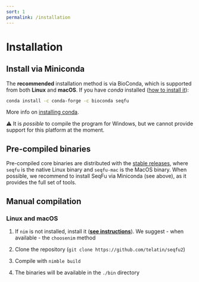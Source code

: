 ```yaml
---
sort: 1
permalink: /installation
---
```


# Installation

## Install via Miniconda

The **recommended** installation method is via BioConda,
which is supported from both **Linux** and **macOS**.
If you have _conda_ installed ([how to install it](https://docs.conda.io/en/latest/miniconda.html)):

```bash
conda install -c conda-forge -c bioconda seqfu
```

More info on [installing conda](https://telatin.github.io/microbiome-bioinformatics/Install-Miniconda/).

:warning: It is _possible_ to compile the program for Windows,
but we cannot provide support for this platform at the moment.

## Pre-compiled binaries

Pre-compiled core binaries are distributed with the [stable releases](https://github.com/telatin/seqfu2/releases),
where `seqfu` is the native Linux binary and `seqfu-mac` is the MacOS binary.
When possible, we recommend to install SeqFu via Miniconda (see above),
as it provides the full set of tools.

## Manual compilation

### Linux and macOS

1) If `nim` is not installed, install it
(**[see instructions](https://nim-lang.org/install_unix.html)**).
We suggest - when available - the `choosenim` method

2) Clone the repository (`git clone https://github.com/telatin/seqfu2`)

3) Compile with `nimble build`

4) The binaries will be available in the `./bin` directory
